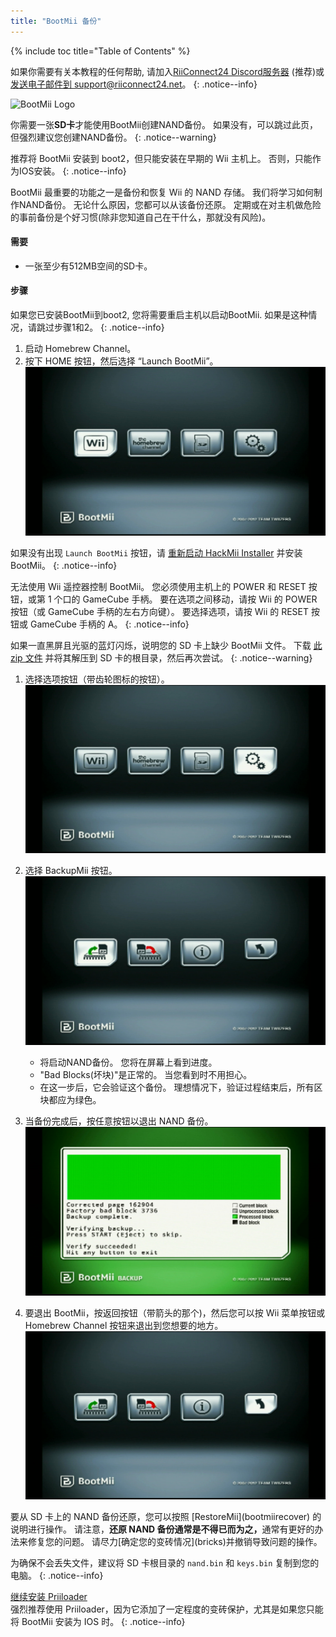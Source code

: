 ```yaml
---
title: "BootMii 备份"
---
```


{% include toc title="Table of Contents" %}

如果你需要有关本教程的任何帮助, 请加入[RiiConnect24 Discord服务器](https://discord.gg/rc24) (推荐)或 [发送电子邮件到 support@riiconnect24.net](mailto:support@riiconnect24.net)。
{: .notice--info}

![BootMii Logo](/images/bootmii.png)

你需要一张**SD卡**才能使用BootMii创建NAND备份。 如果没有，可以跳过此页，但强烈建议您创建NAND备份。
{: .notice--warning}

推荐将 BootMii 安装到 boot2，但只能安装在早期的 Wii 主机上。 否则，只能作为IOS安装。
{: .notice--info}

BootMii 最重要的功能之一是备份和恢复 Wii 的 NAND 存储。 我们将学习如何制作NAND备份。 无论什么原因，您都可以从该备份还原。 定期或在对主机做危险的事前备份是个好习惯(除非您知道自己在干什么，那就没有风险)。

#### 需要

- 一张至少有512MB空间的SD卡。

#### 步骤

如果您已安装BootMii到boot2, 您将需要重启主机以启动BootMii. 如果是这种情况，请跳过步骤1和2。
{: .notice--info}

1. 启动 Homebrew Channel。
1. 按下 HOME 按钮，然后选择 “Launch BootMii”。 ![BootMii_Main](/images/BootMii/BootMii_Main.png)

如果没有出现 `Launch BootMii` 按钮，请 [重新启动 HackMii Installer](hackmii) 并安装 BootMii。
{: .notice--info}

无法使用 Wii 遥控器控制 BootMii。 您必须使用主机上的 POWER 和 RESET 按钮，或第 1 个口的 GameCube 手柄。 要在选项之间移动，请按 Wii 的 POWER 按钮（或 GameCube 手柄的左右方向键）。 要选择选项，请按 Wii 的 RESET 按钮或 GameCube 手柄的 A。
{: .notice--info}

如果一直黑屏且光驱的蓝灯闪烁，说明您的 SD 卡上缺少 BootMii 文件。 下载 [此 zip 文件](https://static.hackmii.com/bootmii_sd_files.zip) 并将其解压到 SD 卡的根目录，然后再次尝试。
{: .notice--warning}

1. 选择选项按钮（带齿轮图标的按钮）。 ![BootMii_Gears_Icon](/images/BootMii/BootMii_Gears_Icon.png)
1. 选择 BackupMii 按钮。 ![BootMii_Green_Arrow](/images/BootMii/BootMii_Green_Arrow.png)
   - 将启动NAND备份。 您将在屏幕上看到进度。
   - "Bad Blocks(坏块)"是正常的。 当您看到时不用担心。
   - 在这一步后，它会验证这个备份。 理想情况下，验证过程结束后，所有区块都应为绿色。

1. 当备份完成后，按任意按钮以退出 NAND 备份。 ![BootMii_NAND_Backup](/images/BootMii/BootMii_NAND_Backup.png)
1. 要退出 BootMii，按返回按钮（带箭头的那个)，然后您可以按 Wii 菜单按钮或 Homebrew Channel 按钮来退出到您想要的地方。 ![BootMii_Return_Arrow](/images/BootMii/BootMii_Return_Arrow.png)

<div id="restore-notice" class="notice" markdown="1">
要从 SD 卡上的 NAND 备份还原，您可以按照 [RestoreMii](bootmiirecover) 的说明进行操作。
请注意，<strong>还原 NAND 备份通常是不得已而为之，</strong>通常有更好的办法来修复您的问题。
请尽力[确定您的变砖情况](bricks)并撤销导致问题的操作。
</div>

为确保不会丢失文件，建议将 SD 卡根目录的 `nand.bin` 和 `keys.bin` 复制到您的电脑。
{: .notice--info}

[继续安装 Priiloader](priiloader)<br> 强烈推荐使用 Priiloader，因为它添加了一定程度的变砖保护，尤其是如果您只能将 BootMii 安装为 IOS 时。
{: .notice--info}
